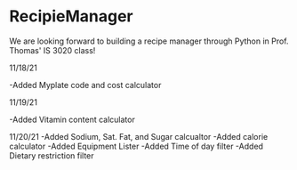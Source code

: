 # RecipieManager

We are looking forward to building a recipe manager through Python in Prof. Thomas' IS 3020 class!

11/18/21

-Added Myplate code and cost calculator

11/19/21

-Added Vitamin content calculator

11/20/21
-Added Sodium, Sat. Fat, and Sugar calcualtor
-Added calorie calculator
-Added Equipment Lister
-Added Time of day filter
-Added Dietary restriction filter
